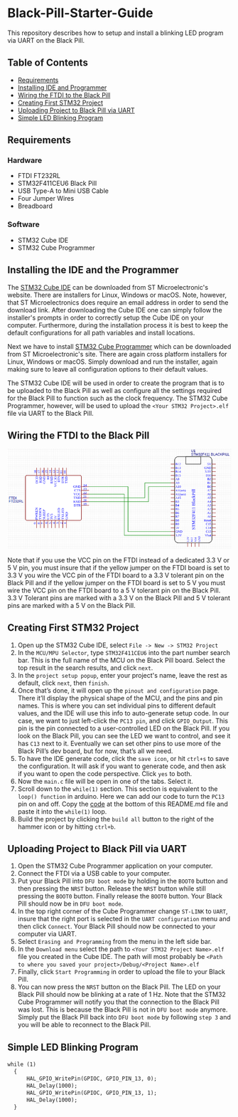# Black-Pill-Starter-Guide
This repository describes how to setup and install a blinking LED program via UART on the Black Pill.

## Table of Contents
* [Requirements](#requirements)
* [Installing IDE and Programmer](#installing-the-ide-and-the-programmer)
* [Wiring the FTDI to the Black Pill](#wiring-the-ftdi-to-the-black-pill)
* [Creating First STM32 Project](#creating-first-stm32-project)
* [Uploading Project to Black Pill via UART](#uploading-project-to-black-pill-via-uart)
* [Simple LED Blinking Program](#simple-led-blinking-program)

## Requirements
### Hardware
* FTDI FT232RL
* STM32F411CEU6 Black Pill
* USB Type-A to Mini USB Cable
* Four Jumper Wires
* Breadboard
### Software
* STM32 Cube IDE
* STM32 Cube Programmer

## Installing the IDE and the Programmer
The [STM32 Cube IDE](https://www.st.com/en/development-tools/stm32cubeide.html) can be downloaded from ST Microelectronic's website. There are installers for Linux, Windows or macOS. Note, however, that ST Microelectronics does require an email address in order to send the download link. After downloading the Cube IDE one can simply follow the installer's prompts in order to correctly setup the Cube IDE on your computer. Furthermore, during the installation process it is best to keep the default configurations for all path variables and install locations.

Next we have to install [STM32 Cube Programmer](https://www.st.com/en/development-tools/stm32cubeprog.html) which can be downloaded from ST Microelectronic's site. There are again cross platform installers for Linux, Windows or macOS. Simply download and run the installer, again making sure to leave all configuration options to their default values.

The STM32 Cube IDE will be used in order to create the program that is to be uploaded to the Black Pill as well as configure all the settings required for the Black Pill to function such as the clock frequency. The STM32 Cube Programmer, however, will be used to upload the ```<Your STM32 Project>.elf``` file via UART to the Black Pill.

## Wiring the FTDI to the Black Pill
![Wiring Diagram for the FTDI and the Black Pill](https://github.com/Bertus-Jooste/Black-Pill-Starter-Guide/blob/master/Wiring%20Diagram.png)

Note that if you use the VCC pin on the FTDI instead of a dedicated 3.3 V or 5 V pin, you must insure that if the yellow jumper on the FTDI board is set to 3.3 V you wire the VCC pin of the FTDI board to a 3.3 V tolerant pin on the Black Pill and if the yellow jumper on the FTDI board is set to 5 V you must wire the VCC pin on the FTDI board to a 5 V tolerant pin on the Black Pill. 3.3 V Tolerant pins are marked with a 3.3 V on the Black Pill and 5 V tolerant pins are marked with a 5 V on the Black Pill.

## Creating First STM32 Project
1. Open up the STM32 Cube IDE, select ```File -> New -> STM32 Project```
2. In the ```MCU/MPU Selector```, type ```STM32F411CEU6``` into the part number search bar. This is the full name of the MCU on the Black Pill board. Select the top result in the search results, and click ```next```.
3. In the ```project setup popup```, enter your project's name, leave the rest as default, click ```next```, then ```finish```.
4. Once that’s done, it will open up the ```pinout and configuration``` page. There it’ll display the physical shape of the MCU, and the pins and pin names. This is where you can set individual pins to different default values, and the IDE will use this info to auto-generate setup code. In our case, we want to just left-click the ```PC13 pin```, and click ```GPIO_Output```. This pin is the pin connected to a user-controlled LED on the Black Pill. If you look on the Black Pill, you can see the LED we want to control, and see it has ```C13``` next to it. Eventually we can set other pins to use more of the Black Pill’s dev board, but for now, that’s all we need.
5. To have the IDE generate code, click the ```save icon```, or hit ```ctrl+s``` to save the configuration. It will ask if you want to generate code, and then ask if you want to open the code perspective. Click ```yes``` to both.
6. Now the ```main.c``` file will be open in one of the tabs. Select it.
7. Scroll down to the ```while(1)``` section. This section is equivalent to the ```loop() function``` in arduino. Here we can add our code to turn the ```PC13``` pin on and off. Copy the [code](#simple-led-blinking-program) at the bottom of this README.md file and paste it into the ```while(1)``` loop.
8. Build the project by clicking the ```build all``` button to the right of the hammer icon or by hitting ```ctrl+b```.
  
## Uploading Project to Black Pill via UART
1. Open the STM32 Cube Programmer application on your computer.
2. Connect the FTDI via a USB cable to your computer.
3. Put your Black Pill into ```DFU boot mode``` by holding in the ```BOOT0``` button and then pressing the ```NRST``` button. Release the ```NRST``` button while still pressing the ```BOOT0``` button. Finally release the ```BOOT0``` button. Your Black Pill should now be in ```DFU boot mode```.
4. In the top right corner of the Cube Programmer change ```ST-LINK``` to ```UART```, insure that the right port is selected in the ```UART configuration``` menu and then click ```Connect```. Your Black Pill should now be connected to your computer via UART.
5. Select ```Erasing and Programming``` from the menu in the left side bar.
6. In the ```Download menu``` select the path to ```<Your STM32 Project Name>.elf``` file you created in the Cube IDE. The path will most probably be ```<Path to where you saved your project>/Debug/<Project Name>.elf```
7. Finally, click ```Start Programming``` in order to upload the file to your Black Pill.
8. You can now press the ```NRST``` button on the Black Pill. The LED on your Black Pill should now be blinking at a rate of 1 Hz. Note that the STM32 Cube Programmer will notify you that the connection to the Black Pill was lost. This is because the Black Pill is not in ```DFU boot mode``` anymore. Simply put the Black Pill back into ```DFU boot mode``` by following ```step 3``` and you will be able to reconnect to the Black Pill.

## Simple LED Blinking Program
```
while (1)
  {
	  HAL_GPIO_WritePin(GPIOC, GPIO_PIN_13, 0);
	  HAL_Delay(1000);
	  HAL_GPIO_WritePin(GPIOC, GPIO_PIN_13, 1);
	  HAL_Delay(1000);
  }
```
